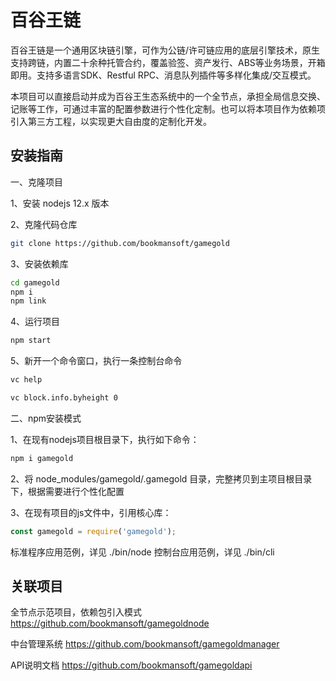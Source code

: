# 百谷王链

百谷王链是一个通用区块链引擎，可作为公链/许可链应用的底层引擎技术，原生支持跨链，内置二十余种托管合约，覆盖验签、资产发行、ABS等业务场景，开箱即用。支持多语言SDK、Restful RPC、消息队列插件等多样化集成/交互模式。

本项目可以直接启动并成为百谷王生态系统中的一个全节点，承担全局信息交换、记账等工作，可通过丰富的配置参数进行个性化定制。也可以将本项目作为依赖项引入第三方工程，以实现更大自由度的定制化开发。

## 安装指南

一、克隆项目

1、安装 nodejs 12.x 版本

2、克隆代码仓库
```bash
git clone https://github.com/bookmansoft/gamegold
```

3、安装依赖库
```bash
cd gamegold
npm i
npm link
```

4、运行项目
```bash
npm start
```

5、新开一个命令窗口，执行一条控制台命令
```bash
vc help
```

```bash
vc block.info.byheight 0
```

二、npm安装模式

1、在现有nodejs项目根目录下，执行如下命令：
```bash
npm i gamegold
```

2、将 node_modules/gamegold/.gamegold 目录，完整拷贝到主项目根目录下，根据需要进行个性化配置

3、在现有项目的js文件中，引用核心库：

```js
const gamegold = require('gamegold');
```

标准程序应用范例，详见 ./bin/node
控制台应用范例，详见 ./bin/cli

## 关联项目

全节点示范项目，依赖包引入模式
https://github.com/bookmansoft/gamegoldnode

中台管理系统
https://github.com/bookmansoft/gamegoldmanager

API说明文档
https://github.com/bookmansoft/gamegoldapi


